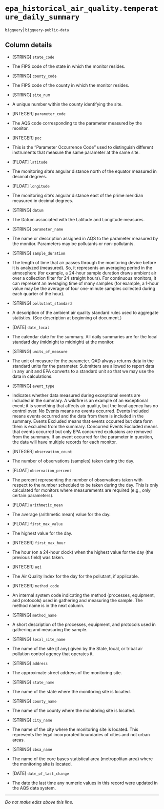 # `epa_historical_air_quality.temperature_daily_summary`
`bigquery`| `bigquery-public-data`

## Column details
* [STRING]    `state_code`
 - The FIPS code of the state in which the monitor resides.
* [STRING]    `county_code`
 - The FIPS code of the county in which the monitor resides.
* [STRING]    `site_num`
 - A unique number within the county identifying the site.
* [INTEGER]   `parameter_code`
 - The AQS code corresponding to the parameter measured by the monitor.
* [INTEGER]   `poc`
 - This is the “Parameter Occurrence Code” used to distinguish different instruments that measure the same parameter at the same site.
* [FLOAT]     `latitude`
 - The monitoring site’s angular distance north of the equator measured in decimal degrees.
* [FLOAT]     `longitude`
 - The monitoring site’s angular distance east of the prime meridian measured in decimal degrees.
* [STRING]    `datum`
 - The Datum associated with the Latitude and Longitude measures.
* [STRING]    `parameter_name`
 - The name or description assigned in AQS to the parameter measured by the monitor. Parameters may be pollutants or non-pollutants.
* [STRING]    `sample_duration`
 - The length of time that air passes through the monitoring device before it is analyzed (measured). So, it represents an averaging period in the atmosphere (for example, a 24-hour sample duration draws ambient air over a collection filter for 24 straight hours). For continuous monitors, it can represent an averaging time of many samples (for example, a 1-hour value may be the average of four one-minute samples collected during each quarter of the hour).
* [STRING]    `pollutant_standard`
 - A description of the ambient air quality standard rules used to aggregate statistics. (See description at beginning of document.)
* [DATE]      `date_local`
 - The calendar date for the summary. All daily summaries are for the local standard day (midnight to midnight) at the monitor.
* [STRING]    `units_of_measure`
 - The unit of measure for the parameter. QAD always returns data in the standard units for the parameter. Submitters are allowed to report data in any unit and EPA converts to a standard unit so that we may use the data in calculations.
* [STRING]    `event_type`
 - Indicates whether data measured during exceptional events are included in the summary. A wildfire is an example of an exceptional event; it is something that affects air quality, but the local agency has no control over. No Events means no events occurred. Events Included means events occurred and the data from them is included in the summary. Events Excluded means that events occurred but data form them is excluded from the summary. Concurred Events Excluded means that events occurred but only EPA concurred exclusions are removed from the summary. If an event occurred for the parameter in question, the data will have multiple records for each monitor.
* [INTEGER]   `observation_count`
 - The number of observations (samples) taken during the day.
* [FLOAT]     `observation_percent`
 - The percent representing the number of observations taken with respect to the number scheduled to be taken during the day. This is only calculated for monitors where measurements are required (e.g., only certain parameters).
* [FLOAT]     `arithmetic_mean`
 - The average (arithmetic mean) value for the day.
* [FLOAT]     `first_max_value`
 - The highest value for the day.
* [INTEGER]   `first_max_hour`
 - The hour (on a 24-hour clock) when the highest value for the day (the previous field) was taken.
* [INTEGER]   `aqi`
 - The Air Quality Index for the day for the pollutant, if applicable.
* [INTEGER]   `method_code`
 - An internal system code indicating the method (processes, equipment, and protocols) used in gathering and measuring the sample. The method name is in the next column.
* [STRING]    `method_name`
 - A short description of the processes, equipment, and protocols used in gathering and measuring the sample.
* [STRING]    `local_site_name`
 - The name of the site (if any) given by the State, local, or tribal air pollution control agency that operates it.
* [STRING]    `address`
 - The approximate street address of the monitoring site.
* [STRING]    `state_name`
 - The name of the state where the monitoring site is located.
* [STRING]    `county_name`
 - The name of the county where the monitoring site is located.
* [STRING]    `city_name`
 - The name of the city where the monitoring site is located. This represents the legal incorporated boundaries of cities and not urban areas.
* [STRING]    `cbsa_name`
 - The name of the core bases statistical area (metropolitan area) where the monitoring site is located.
* [DATE]      `date_of_last_change`
 - The date the last time any numeric values in this record were updated in the AQS data system.

-------------------------------------------------------------------------------
*Do not make edits above this line.*
